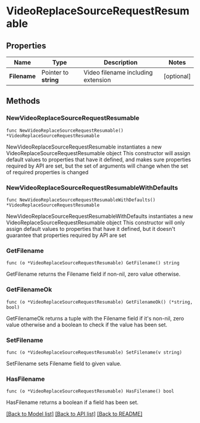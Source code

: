 # VideoReplaceSourceRequestResumable

## Properties

Name | Type | Description | Notes
------------ | ------------- | ------------- | -------------
**Filename** | Pointer to **string** | Video filename including extension | [optional] 

## Methods

### NewVideoReplaceSourceRequestResumable

`func NewVideoReplaceSourceRequestResumable() *VideoReplaceSourceRequestResumable`

NewVideoReplaceSourceRequestResumable instantiates a new VideoReplaceSourceRequestResumable object
This constructor will assign default values to properties that have it defined,
and makes sure properties required by API are set, but the set of arguments
will change when the set of required properties is changed

### NewVideoReplaceSourceRequestResumableWithDefaults

`func NewVideoReplaceSourceRequestResumableWithDefaults() *VideoReplaceSourceRequestResumable`

NewVideoReplaceSourceRequestResumableWithDefaults instantiates a new VideoReplaceSourceRequestResumable object
This constructor will only assign default values to properties that have it defined,
but it doesn't guarantee that properties required by API are set

### GetFilename

`func (o *VideoReplaceSourceRequestResumable) GetFilename() string`

GetFilename returns the Filename field if non-nil, zero value otherwise.

### GetFilenameOk

`func (o *VideoReplaceSourceRequestResumable) GetFilenameOk() (*string, bool)`

GetFilenameOk returns a tuple with the Filename field if it's non-nil, zero value otherwise
and a boolean to check if the value has been set.

### SetFilename

`func (o *VideoReplaceSourceRequestResumable) SetFilename(v string)`

SetFilename sets Filename field to given value.

### HasFilename

`func (o *VideoReplaceSourceRequestResumable) HasFilename() bool`

HasFilename returns a boolean if a field has been set.


[[Back to Model list]](../README.md#documentation-for-models) [[Back to API list]](../README.md#documentation-for-api-endpoints) [[Back to README]](../README.md)


